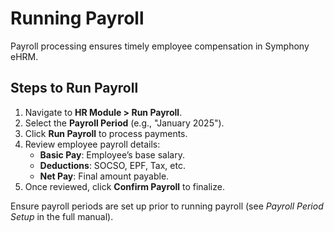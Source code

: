 # Running Payroll

Payroll processing ensures timely employee compensation in Symphony eHRM.

## Steps to Run Payroll

1. Navigate to **HR Module > Run Payroll**.
2. Select the **Payroll Period** (e.g., "January 2025").
3. Click **Run Payroll** to process payments.
4. Review employee payroll details:
   - **Basic Pay**: Employee’s base salary.
   - **Deductions**: SOCSO, EPF, Tax, etc.
   - **Net Pay**: Final amount payable.
5. Once reviewed, click **Confirm Payroll** to finalize.

Ensure payroll periods are set up prior to running payroll (see *Payroll Period Setup* in the full manual).